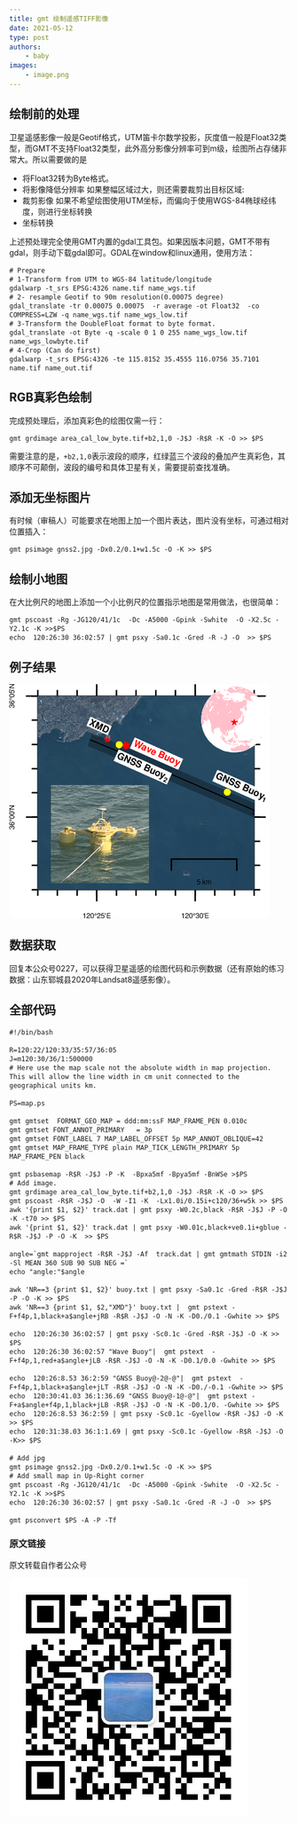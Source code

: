 ```yaml
---
title: gmt 绘制遥感TIFF影像
date: 2021-05-12
type: post
authors:
    - baby
images:
    - image.png
---
```


## 绘制前的处理
卫星遥感影像一般是Geotif格式，UTM笛卡尔数学投影，灰度值一般是Float32类型，而GMT不支持Float32类型，此外高分影像分辨率可到m级，绘图所占存储非常大。所以需要做的是

- 将Float32转为Byte格式。
- 将影像降低分辨率
如果整幅区域过大，则还需要裁剪出目标区域:
- 裁剪影像
如果不希望绘图使用UTM坐标，而偏向于使用WGS-84椭球经纬度，则进行坐标转换
- 坐标转换

上述预处理完全使用GMT内置的gdal工具包。如果因版本问题，GMT不带有gdal，则手动下载gdal即可。GDAL在window和linux通用，使用方法：
```
# Prepare
# 1-Transform from UTM to WGS-84 latitude/longitude
gdalwarp -t_srs EPSG:4326 name.tif name_wgs.tif
# 2- resample Geotif to 90m resolution(0.00075 degree)
gdal_translate -tr 0.00075 0.00075  -r average -ot Float32  -co COMPRESS=LZW -q name_wgs.tif name_wgs_low.tif
# 3-Transform the DoubleFloat format to byte format.
gdal_translate -ot Byte -q -scale 0 1 0 255 name_wgs_low.tif name_wgs_lowbyte.tif
# 4-Crop (Can do first)
gdalwarp -t_srs EPSG:4326 -te 115.8152 35.4555 116.0756 35.7101 name.tif name_out.tif
```

## RGB真彩色绘制
完成预处理后，添加真彩色的绘图仅需一行：
```
gmt grdimage area_cal_low_byte.tif+b2,1,0 -J$J -R$R -K -O >> $PS
```
需要注意的是，`+b2,1,0`表示波段的顺序，红绿蓝三个波段的叠加产生真彩色，其顺序不可颠倒，波段的编号和具体卫星有关，需要提前查找准确。

## 添加无坐标图片
有时候（审稿人）可能要求在地图上加一个图片表达，图片没有坐标，可通过相对位置插入：
```
gmt psimage gnss2.jpg -Dx0.2/0.1+w1.5c -O -K >> $PS
```

## 绘制小地图
在大比例尺的地图上添加一个小比例尺的位置指示地图是常用做法，也很简单：
```
gmt pscoast -Rg -JG120/41/1c  -Dc -A5000 -Gpink -Swhite  -O -X2.5c -Y2.1c -K >>$PS
echo  120:26:30 36:02:57 | gmt psxy -Sa0.1c -Gred -R -J -O  >> $PS
```
## 例子结果
![](image.png)

## 数据获取
回复本公众号0227，可以获得卫星遥感的绘图代码和示例数据（还有原始的练习数据：山东郓城县2020年Landsat8遥感影像）。


## 全部代码
```
#!/bin/bash

R=120:22/120:33/35:57/36:05
J=m120:30/36/1:500000
# Here use the map scale not the absolute width in map projection. This will allow the line width in cm unit connected to the geographical units km.

PS=map.ps

gmt gmtset  FORMAT_GEO_MAP = ddd:mm:ssF MAP_FRAME_PEN 0.010c
gmt gmtset FONT_ANNOT_PRIMARY	= 3p
gmt gmtset FONT_LABEL 7 MAP_LABEL_OFFSET 5p MAP_ANNOT_OBLIQUE=42
gmt gmtset MAP_FRAME_TYPE plain MAP_TICK_LENGTH_PRIMARY 5p  MAP_FRAME_PEN black

gmt psbasemap -R$R -J$J -P -K  -Bpxa5mf -Bpya5mf -BnWSe >$PS
# Add image. 
gmt grdimage area_cal_low_byte.tif+b2,1,0 -J$J -R$R -K -O >> $PS
gmt pscoast -R$R -J$J -O  -W -I1 -K  -Lx1.0i/0.15i+c120/36+w5k >> $PS
awk '{print $1, $2}' track.dat | gmt psxy -W0.2c,black -R$R -J$J -P -O -K -t70 >> $PS
awk '{print $1, $2}' track.dat | gmt psxy -W0.01c,black+ve0.1i+gblue -R$R -J$J -P -O -K  >> $PS

angle=`gmt mapproject -R$R -J$J -Af  track.dat | gmt gmtmath STDIN -i2 -Sl MEAN 360 SUB 90 SUB NEG =`
echo "angle:"$angle

awk 'NR==3 {print $1, $2}' buoy.txt | gmt psxy -Sa0.1c -Gred -R$R -J$J -P -O -K >> $PS
awk 'NR==3 {print $1, $2,"XMD"}' buoy.txt |  gmt pstext -F+f4p,1,black+a$angle+jRB -R$R -J$J -O -N -K -D0./0.1 -Gwhite >> $PS

echo  120:26:30 36:02:57 | gmt psxy -Sc0.1c -Gred -R$R -J$J -O -K >> $PS
echo  120:26:30 36:02:57 "Wave Buoy"|  gmt pstext  -F+f4p,1,red+a$angle+jLB -R$R -J$J -O -N -K -D0.1/0.0 -Gwhite >> $PS

echo  120:26:8.53 36:2:59 "GNSS Buoy@-2@-@"|  gmt pstext  -F+f4p,1,black+a$angle+jLT -R$R -J$J -O -N -K -D0./-0.1 -Gwhite >> $PS
echo  120:30:41.03 36:1:36.69 "GNSS Buoy@-1@-@"|  gmt pstext -F+a$angle+f4p,1,black+jLB -R$R -J$J -O -N -K -D0.1/0. -Gwhite >> $PS
echo  120:26:8.53 36:2:59 | gmt psxy -Sc0.1c -Gyellow -R$R -J$J -O -K >> $PS
echo  120:31:38.03 36:1:1.69 | gmt psxy -Sc0.1c -Gyellow -R$R -J$J -O -K>> $PS

# Add jpg
gmt psimage gnss2.jpg -Dx0.2/0.1+w1.5c -O -K >> $PS
# Add small map in Up-Right corner
gmt pscoast -Rg -JG120/41/1c  -Dc -A5000 -Gpink -Swhite  -O -X2.5c -Y2.1c -K >>$PS
echo  120:26:30 36:02:57 | gmt psxy -Sa0.1c -Gred -R -J -O  >> $PS

gmt psconvert $PS -A -P -Tf

```

### 原文链接

原文转载自作者公众号

![](QR.jpg)